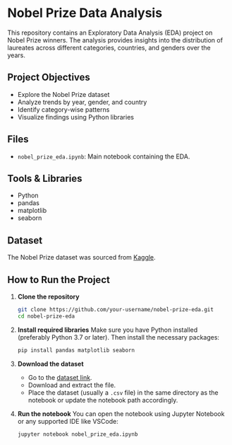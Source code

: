 
# Nobel Prize Data Analysis

This repository contains an Exploratory Data Analysis (EDA) project on Nobel Prize winners. The analysis provides insights into the distribution of laureates across different categories, countries, and genders over the years.

## Project Objectives

* Explore the Nobel Prize dataset
* Analyze trends by year, gender, and country
* Identify category-wise patterns
* Visualize findings using Python libraries

## Files

* `nobel_prize_eda.ipynb`: Main notebook containing the EDA.

## Tools & Libraries

* Python
* pandas
* matplotlib
* seaborn

## Dataset

The Nobel Prize dataset was sourced from [Kaggle](https://www.kaggle.com/datasets/nobelfoundation/nobel-laureates).

## How to Run the Project

1. **Clone the repository**

   ```bash
   git clone https://github.com/your-username/nobel-prize-eda.git
   cd nobel-prize-eda
   ```

2. **Install required libraries**
   Make sure you have Python installed (preferably Python 3.7 or later). Then install the necessary packages:

   ```bash
   pip install pandas matplotlib seaborn
   ```

3. **Download the dataset**

   * Go to the [dataset link](https://www.kaggle.com/datasets/nobelfoundation/nobel-laureates).
   * Download and extract the file.
   * Place the dataset (usually a `.csv` file) in the same directory as the notebook or update the notebook path accordingly.

4. **Run the notebook**
   You can open the notebook using Jupyter Notebook or any supported IDE like VSCode:

   ```bash
   jupyter notebook nobel_prize_eda.ipynb
   ```

